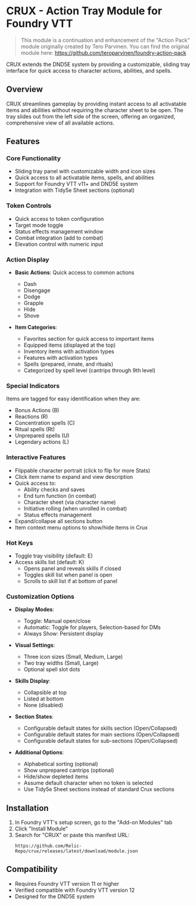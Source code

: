 # CRUX - Action Tray Module for Foundry VTT

> This module is a continuation and enhancement of the "Action Pack" module originally created by Tero Parvinen. You can find the original module here: https://github.com/teroparvinen/foundry-action-pack

CRUX extends the DND5E system by providing a customizable, sliding tray interface for quick access to character actions, abilities, and spells.

## Overview

CRUX streamlines gameplay by providing instant access to all activatable items and abilities without requiring the character sheet to be open. The tray slides out from the left side of the screen, offering an organized, comprehensive view of all available actions.

## Features

### Core Functionality
- Sliding tray panel with customizable width and icon sizes
- Quick access to all activatable items, spells, and abilities
- Support for Foundry VTT v11+ and DND5E system
- Integration with Tidy5e Sheet sections (optional)

### Token Controls
- Quick access to token configuration
- Target mode toggle
- Status effects management window
- Combat integration (add to combat)
- Elevation control with numeric input

### Action Display
- **Basic Actions**: Quick access to common actions
  - Dash
  - Disengage
  - Dodge
  - Grapple
  - Hide
  - Shove

- **Item Categories**:
  - Favorites section for quick access to important items
  - Equipped items (displayed at the top)
  - Inventory items with activation types
  - Features with activation types
  - Spells (prepared, innate, and rituals)
  - Categorized by spell level (cantrips through 9th level)

### Special Indicators
Items are tagged for easy identification when they are:
- Bonus Actions (B)
- Reactions (R)
- Concentration spells (C)
- Ritual spells (Rt)
- Unprepared spells (U)
- Legendary actions (L)

### Interactive Features
- Flippable character portrait (click to flip for more Stats)
- Click item name to expand and view description
- Quick access to:
  - Ability checks and saves
  - End turn function (in combat)
  - Character sheet (via character name)
  - Initiative rolling (when unrolled in combat)
  - Status effects management
- Expand/collapse all sections button
- Item context menu options to show/hide items in Crux

### Hot Keys
- Toggle tray visibility (default: E)
- Access skills list (default: K)
  - Opens panel and reveals skills if closed
  - Toggles skill list when panel is open
  - Scrolls to skill list if at bottom of panel

### Customization Options
- **Display Modes**:
  - Toggle: Manual open/close
  - Automatic: Toggle for players, Selection-based for DMs
  - Always Show: Persistent display

- **Visual Settings**:
  - Three icon sizes (Small, Medium, Large)
  - Two tray widths (Small, Large)
  - Optional spell slot dots

- **Skills Display**:
  - Collapsible at top
  - Listed at bottom
  - None (disabled)

- **Section States**:
  - Configurable default states for skills section (Open/Collapsed)
  - Configurable default states for main sections (Open/Collapsed)
  - Configurable default states for sub-sections (Open/Collapsed)

- **Additional Options**:
  - Alphabetical sorting (optional)
  - Show unprepared cantrips (optional)
  - Hide/show depleted items
  - Assume default character when no token is selected
  - Use Tidy5e Sheet sections instead of standard Crux sections

## Installation

1. In Foundry VTT's setup screen, go to the "Add-on Modules" tab
2. Click "Install Module"
3. Search for "CRUX" or paste this manifest URL:
   ```
   https://github.com/Relic-Repo/crux/releases/latest/download/module.json
   ```

## Compatibility
- Requires Foundry VTT version 11 or higher
- Verified compatible with Foundry VTT version 12
- Designed for the DND5E system

